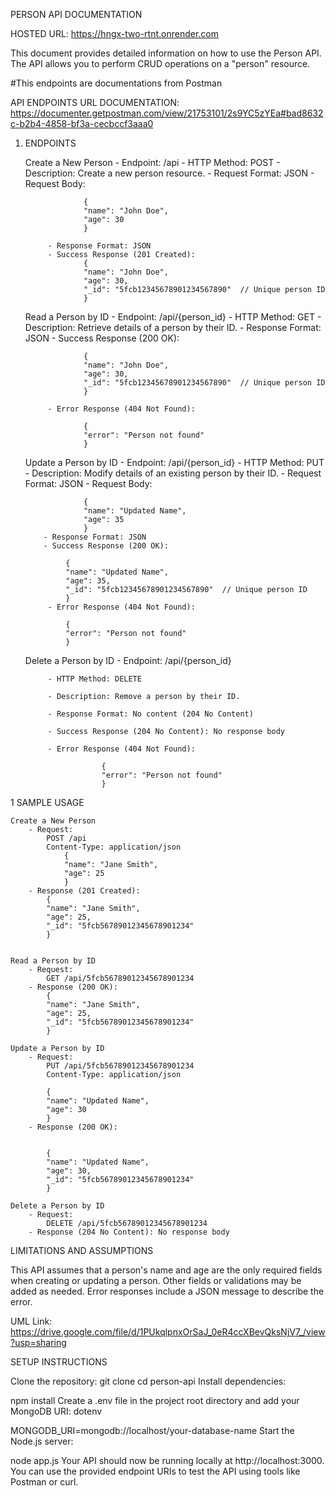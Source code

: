 PERSON API DOCUMENTATION

HOSTED URL: https://hngx-two-rtnt.onrender.com


This document provides detailed information on how to use the Person API. The API allows you to perform CRUD operations on a "person" resource.

#This endpoints are documentations from Postman

API ENDPOINTS URL DOCUMENTATION: https://documenter.getpostman.com/view/21753101/2s9YC5zYEa#bad8632c-b2b4-4858-bf3a-cecbccf3aaa0

1. ENDPOINTS

    Create a New Person
           - Endpoint: /api
           - HTTP Method: POST
           - Description: Create a new person resource.
           - Request Format: JSON
           - Request Body:

                    {
                    "name": "John Doe",
                    "age": 30
                    }

            - Response Format: JSON
            - Success Response (201 Created):
                    {
                    "name": "John Doe",
                    "age": 30,
                    "_id": "5fcb12345678901234567890"  // Unique person ID
                    }


     Read a Person by ID
            - Endpoint: /api/{person_id}
            - HTTP Method: GET
            - Description: Retrieve details of a person by their ID.
            - Response Format: JSON
            - Success Response (200 OK):
       
                    {
                    "name": "John Doe",
                    "age": 30,
                    "_id": "5fcb12345678901234567890"  // Unique person ID
                    }

            - Error Response (404 Not Found):
          
                    {
                    "error": "Person not found"
                    }


     Update a Person by ID
           - Endpoint: /api/{person_id}
           - HTTP Method: PUT
           - Description: Modify details of an existing person by their ID.
           - Request Format: JSON
           - Request Body:
           
                    {
                    "name": "Updated Name",
                    "age": 35
                    }
           - Response Format: JSON
           - Success Response (200 OK):
         
                {
                "name": "Updated Name",
                "age": 35,
                "_id": "5fcb12345678901234567890"  // Unique person ID
                }
            - Error Response (404 Not Found):

                {
                "error": "Person not found"
                }


     Delete a Person by ID
            - Endpoint: /api/{person_id}

            - HTTP Method: DELETE

            - Description: Remove a person by their ID.

            - Response Format: No content (204 No Content)

            - Success Response (204 No Content): No response body

            - Error Response (404 Not Found):

                        {
                        "error": "Person not found"
                        }
1 SAMPLE USAGE

    Create a New Person
        - Request:
            POST /api
            Content-Type: application/json
                {
                "name": "Jane Smith",
                "age": 25
                }
        - Response (201 Created):
            {
            "name": "Jane Smith",
            "age": 25,
            "_id": "5fcb56789012345678901234"
            }


    Read a Person by ID
        - Request:
            GET /api/5fcb56789012345678901234
        - Response (200 OK):
            {
            "name": "Jane Smith",
            "age": 25,
            "_id": "5fcb56789012345678901234"
            }

    Update a Person by ID
        - Request:
            PUT /api/5fcb56789012345678901234
            Content-Type: application/json

            {
            "name": "Updated Name",
            "age": 30
            }
        - Response (200 OK):


            {
            "name": "Updated Name",
            "age": 30,
            "_id": "5fcb56789012345678901234"
            }

    Delete a Person by ID
        - Request:
            DELETE /api/5fcb56789012345678901234
        - Response (204 No Content): No response body

LIMITATIONS AND ASSUMPTIONS

This API assumes that a person's name and age are the only required fields when creating or updating a person. Other fields or validations may be added as needed.
Error responses include a JSON message to describe the error.

UML Link: https://drive.google.com/file/d/1PUkqlpnxOrSaJ_0eR4ccXBevQksNjV7_/view?usp=sharing

SETUP INSTRUCTIONS

Clone the repository:
git clone <your-repo-url>
cd person-api
Install dependencies:

npm install
Create a .env file in the project root directory and add your MongoDB URI:
dotenv

MONGODB_URI=mongodb://localhost/your-database-name
Start the Node.js server:

node app.js
Your API should now be running locally at http://localhost:3000. You can use the provided endpoint URIs to test the API using tools like Postman or curl.
